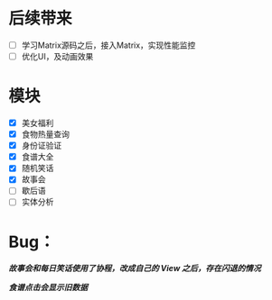 # 后续带来

- [ ] 学习Matrix源码之后，接入Matrix，实现性能监控
- [ ] 优化UI，及动画效果

# 模块

- [x] 美女福利
- [x] 食物热量查询
- [x] 身份证验证
- [x] 食谱大全
- [x] 随机笑话
- [x] 故事会
- [ ] 歇后语
- [ ] 实体分析

# Bug：

***故事会和每日笑话使用了协程，改成自己的 View 之后，存在闪退的情况***

***食谱<recyclerview>点击会显示旧数据***





